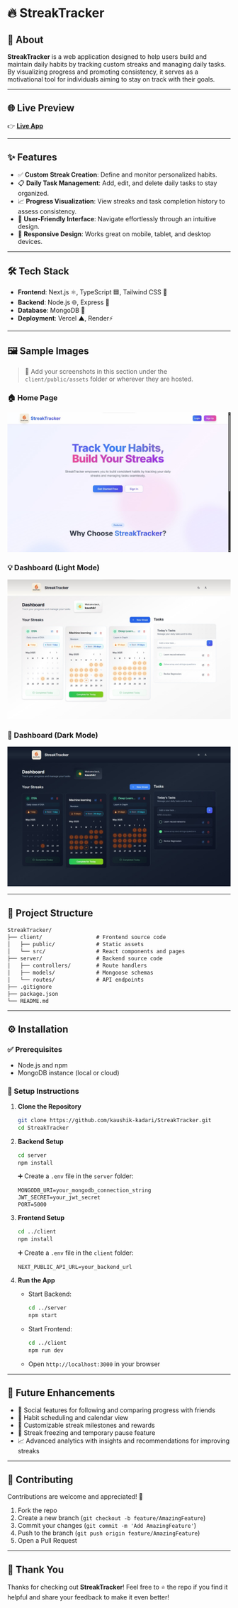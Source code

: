 # 🔥 StreakTracker

## 📝 About

**StreakTracker** is a web application designed to help users build and maintain daily habits by tracking custom streaks and managing daily tasks. By visualizing progress and promoting consistency, it serves as a motivational tool for individuals aiming to stay on track with their goals.

---

## 🌐 Live Preview

👉 [**Live App**](https://streak-tracker-orpin.vercel.app)

---

## ✨ Features

* ✅ **Custom Streak Creation**: Define and monitor personalized habits.
* 📋 **Daily Task Management**: Add, edit, and delete daily tasks to stay organized.
* 📈 **Progress Visualization**: View streaks and task completion history to assess consistency.
* 🧭 **User-Friendly Interface**: Navigate effortlessly through an intuitive design.
* 📱 **Responsive Design**: Works great on mobile, tablet, and desktop devices.

---

## 🛠️ Tech Stack

* **Frontend**: Next.js ⚛️, TypeScript 🟦, Tailwind CSS 🎨
* **Backend**: Node.js 🌐, Express 🚂
* **Database**: MongoDB 🍃
* **Deployment**: Vercel ▲, Render⚡

---

## 🖼️ Sample Images

> 📸 Add your screenshots in this section under the `client/public/assets` folder or wherever they are hosted.

### 🏠 Home Page

![Home Page](client/public/assets/Homepage.jpg)

### 💡 Dashboard (Light Mode)

![Dashboard Light](client/public/assets/Dashboard-light.jpg)

### 🌙 Dashboard (Dark Mode)

![Dashboard Dark](client/public/assets/Dashboard-dark.jpg)

---

## 📁 Project Structure

```
StreakTracker/
├── client/                 # Frontend source code
│   ├── public/             # Static assets
│   └── src/                # React components and pages
├── server/                 # Backend source code
│   ├── controllers/        # Route handlers
│   ├── models/             # Mongoose schemas
│   └── routes/             # API endpoints
├── .gitignore
├── package.json
└── README.md
```

---

## ⚙️ Installation

### ✅ Prerequisites

* Node.js and npm
* MongoDB instance (local or cloud)

### 🚀 Setup Instructions

1. **Clone the Repository**

   ```bash
   git clone https://github.com/kaushik-kadari/StreakTracker.git
   cd StreakTracker
   ```

2. **Backend Setup**

   ```bash
   cd server
   npm install
   ```

   ➕ Create a `.env` file in the `server` folder:

   ```
   MONGODB_URI=your_mongodb_connection_string
   JWT_SECRET=your_jwt_secret
   PORT=5000
   ```

3. **Frontend Setup**

   ```bash
   cd ../client
   npm install
   ```

   ➕ Create a `.env` file in the `client` folder:

   ```
   NEXT_PUBLIC_API_URL=your_backend_url
   ```

4. **Run the App**

   * Start Backend:

     ```bash
     cd ../server
     npm start
     ```

   * Start Frontend:

     ```bash
     cd ../client
     npm run dev
     ```

   * Open `http://localhost:3000` in your browser

---

## 🚧 Future Enhancements

* 👥 Social features for following and comparing progress with friends
* 📆 Habit scheduling and calendar view
* 🎉 Customizable streak milestones and rewards
* 🚫 Streak freezing and temporary pause feature
* 📈 Advanced analytics with insights and recommendations for improving streaks

---

## 🤝 Contributing

Contributions are welcome and appreciated! 🙌

1. Fork the repo
2. Create a new branch (`git checkout -b feature/AmazingFeature`)
3. Commit your changes (`git commit -m 'Add AmazingFeature'`)
4. Push to the branch (`git push origin feature/AmazingFeature`)
5. Open a Pull Request

---

## 🙏 Thank You

Thanks for checking out **StreakTracker**!
Feel free to ⭐ the repo if you find it helpful and share your feedback to make it even better!